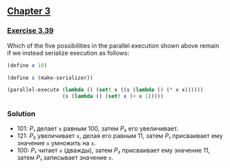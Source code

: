 ## [Chapter 3](../index.md#3-Modularity-Objects-and-State)

### [Exercise 3.39](https://mitpress.mit.edu/sites/default/files/sicp/full-text/book/book-Z-H-23.html#%_thm_3.39)

Which of the five possibilities in the parallel execution shown above remain if we instead serialize execution as follows:

```scheme
(define x 10)

(define s (make-serializer))

(parallel-execute (lambda () (set! x ((s (lambda () (* x x))))))
                  (s (lambda () (set! x (+ x 1)))))
```

### Solution

* 101: <i>P</i>₁ делает `x` равным 100, затем <i>P</i>₂ его увеличивает.
* 121: <i>P</i>₂ увеличивает `x`, делая его равным 11, затем <i>P</i>₁ присваивает ему значение `x` умножить на `x`.
* 100: <i>P</i>₁ читает `x` (дважды), затем <i>P</i>₂ присваивает ему значение 11, затем <i>P</i>₁ записывает значение `x`.

